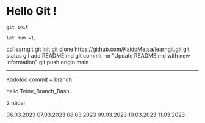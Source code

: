 # Hello Git !

`git init`


```
let num =1;
```

cd learngit
git init
git clone https://github.com/KaidoMetsa/learngit.git
git status
git add README.md
git commit -m "Update README.md with new information"
git push origin main



______________________________

Kodotöö commit + branch 

hello
Teine_Branch_Bash

2 nädal

06.03.2023
07.03.2023
08.03.2023
09.03.2023
10.03.2023
11.03.2023

